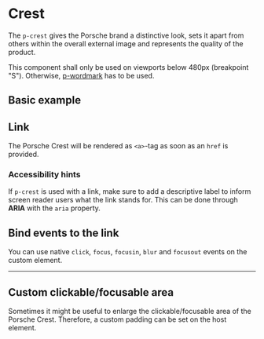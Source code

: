 # Crest

The `p-crest` gives the Porsche brand a distinctive look, sets it apart from others within the overall external image
and represents the quality of the product.

<p-inline-notification heading="Usage hint" state="error" dismiss-button="false">
  This component shall only be used on viewports below 480px (breakpoint "S"). Otherwise, <a href="components/wordmark">p-wordmark</a> has to be used.
</p-inline-notification>

<TableOfContents></TableOfContents>

## Basic example

<Playground :markup="basicMarkup"></Playground>

## Link

The Porsche Crest will be rendered as `<a>`-tag as soon as an `href` is provided.

<Playground :markup="linkMarkup"></Playground>

### <A11yIcon></A11yIcon> Accessibility hints

If `p-crest` is used with a link, make sure to add a descriptive label to inform screen reader users what the link
stands for. This can be done through **ARIA** with the `aria` property.

## Bind events to the link

You can use native `click`, `focus`, `focusin`, `blur` and `focusout` events on the custom element.

<Playground :markup="eventsMarkup"></Playground>

---

## Custom clickable/focusable area

Sometimes it might be useful to enlarge the clickable/focusable area of the Porsche Crest. Therefore, a custom padding
can be set on the host element.

<Playground :markup="clickableAreaMarkup"></Playground>

<script lang="ts">
import Vue from 'vue';
import Component from 'vue-class-component';

@Component
export default class Code extends Vue {
  basicMarkup = `<p-crest></p-crest>`;
  linkMarkup = `<p-crest href="https://www.porsche.com" aria="{ 'aria-label': 'Porsche Homepage' }"></p-crest>`;

  eventsMarkup =
`<p-crest
  href="https://www.porsche.com"
  onclick="alert('click'); return false;"
  onfocus="console.log('focus')"
  onfocusin="console.log('focusin')"
  onblur="console.log('blur')"
  onfocusout="console.log('focusout')"
></p-crest>`;

  clickableAreaMarkup = `<p-crest href="https://www.porsche.com" aria="{ 'aria-label': 'Porsche Homepage' }" style="padding: 16px"></p-crest>`;
}
</script>
